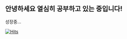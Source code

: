 ## 안녕하세요 열심히 공부하고 있는 중입니다!

성장중...


[![Hits](https://hits.seeyoufarm.com/api/count/incr/badge.svg?url=https%3A%2F%2Fgithub.com%2Fkimuky%2Fhit-counter&count_bg=%23656A61&title_bg=%23C2BA5D&icon=java.svg&icon_color=%23000000&title=VISIT&edge_flat=false)](https://hits.seeyoufarm.com)
<!--
**kimuky/kimuky** is a ✨ _special_ ✨ repository because its `README.md` (this file) appears on your GitHub profile.

Here are some ideas to get you started:

- 🔭 I’m currently working on ...
- 🌱 I’m currently learning ...
- 👯 I’m looking to collaborate on ...
- 🤔 I’m looking for help with ...
- 💬 Ask me about ...
- 📫 How to reach me: ...
- 😄 Pronouns: ...
- ⚡ Fun fact: ...
-->
